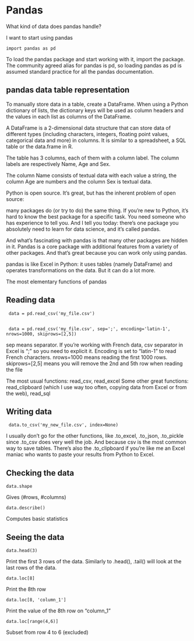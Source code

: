 # Pandas
What kind of data does pandas handle?

I want to start using pandas

    import pandas as pd
To load the pandas package and start working with it, import the package. 
The community agreed alias for pandas is pd, so loading pandas as pd is assumed standard practice for 
all the pandas documentation.

## pandas data table representation
To manually store data in a table, create a DataFrame. When using a Python dictionary of lists, 
the dictionary keys will be used as column headers and the values in each list as columns of the DataFrame.

A DataFrame is a 2-dimensional data structure that can store data of different types (including characters, 
integers, floating point values, categorical data and more) in columns. 
It is similar to a spreadsheet, a SQL table or the data.frame in R.

The table has 3 columns, each of them with a column label. The column labels are respectively Name, Age and Sex.

The column Name consists of textual data with each value a string, the column Age are numbers and the column Sex
is textual data.


Python is open source. It’s great, but has the inherent problem of open source: 

many packages do (or try to do) 
the same thing. If you’re new to Python, it’s hard to know the best package for a specific task. 
You need someone who has experience to tell you. And I tell you today: there’s one package you absolutely need to 
learn for data science, and it’s called pandas.


And what’s fascinating with pandas is that many other packages are hidden in it. 
Pandas is a core package with additional features from a variety of other packages. 
And that’s great because you can work only using pandas.

pandas is like Excel in Python: it uses tables (namely DataFrame) and operates transformations on the data. 
But it can do a lot more.

The most elementary functions of pandas
## Reading data

     data = pd.read_csv('my_file.csv')


     data = pd.read_csv('my_file.csv', sep=';', encoding='latin-1', nrows=1000, skiprows=[2,5])
sep means separator. If you’re working with French data, csv separator in Excel is “;” so you need to explicit it. 
Encoding is set to “latin-1” to read French characters. nrows=1000 means reading the first 1000 rows. 
skiprows=[2,5] means you will remove the 2nd and 5th row when reading the file

The most usual functions: read_csv, read_excel
Some other great functions: 
read_clipboard (which I use way too often, copying data from Excel or from the web), read_sql

## Writing data
     data.to_csv('my_new_file.csv', index=None)

I usually don’t go for the other functions, like .to_excel, .to_json, .to_pickle since .to_csv does very well the job. 
And because csv is the most common way to save tables. 
There’s also the .to_clipboard if you’re like me an Excel maniac who wants to paste your results from Python to Excel.

## Checking the data
    data.shape 
Gives (#rows, #columns)

    data.describe()
Computes basic statistics

## Seeing the data

    data.head(3)
Print the first 3 rows of the data. Similarly to .head(), .tail() will look at the last rows of the data.

    data.loc[8]
Print the 8th row

    data.loc[8, 'column_1']
Print the value of the 8th row on “column_1”

    data.loc[range(4,6)]
Subset from row 4 to 6 (excluded)

